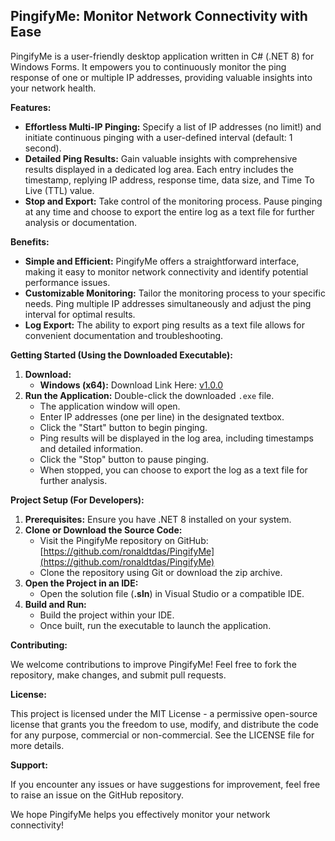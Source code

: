 ## PingifyMe: Monitor Network Connectivity with Ease

PingifyMe is a user-friendly desktop application written in C# (.NET 8) for Windows Forms. It empowers you to continuously monitor the ping response of one or multiple IP addresses, providing valuable insights into your network health.

**Features:**

* **Effortless Multi-IP Pinging:** Specify a list of IP addresses (no limit!) and initiate continuous pinging with a user-defined interval (default: 1 second).
* **Detailed Ping Results:** Gain valuable insights with comprehensive results displayed in a dedicated log area. Each entry includes the timestamp, replying IP address, response time, data size, and Time To Live (TTL) value.
* **Stop and Export:** Take control of the monitoring process. Pause pinging at any time and choose to export the entire log as a text file for further analysis or documentation.

**Benefits:**

* **Simple and Efficient:** PingifyMe offers a straightforward interface, making it easy to monitor network connectivity and identify potential performance issues.
* **Customizable Monitoring:** Tailor the monitoring process to your specific needs. Ping multiple IP addresses simultaneously and adjust the ping interval for optimal results.
* **Log Export:** The ability to export ping results as a text file allows for convenient documentation and troubleshooting.

**Getting Started (Using the Downloaded Executable):**

1. **Download:**
    * **Windows (x64):** Download Link Here: [v1.0.0](https://github.com/ronaldtdas/PingifyMe/releases/download/Latest/PingifyMe.exe)
2. **Run the Application:** Double-click the downloaded `.exe` file.
    * The application window will open.
    * Enter IP addresses (one per line) in the designated textbox.
    * Click the "Start" button to begin pinging.
    * Ping results will be displayed in the log area, including timestamps and detailed information.
    * Click the "Stop" button to pause pinging.
    * When stopped, you can choose to export the log as a text file for further analysis.

**Project Setup (For Developers):**

1. **Prerequisites:** Ensure you have .NET 8 installed on your system.
2. **Clone or Download the Source Code:**
    * Visit the PingifyMe repository on GitHub: [https://github.com/ronaldtdas/PingifyMe](https://github.com/ronaldtdas/PingifyMe)
    * Clone the repository using Git or download the zip archive.
3. **Open the Project in an IDE:**
    * Open the solution file (**.sln**) in Visual Studio or a compatible IDE.
4. **Build and Run:**
    * Build the project within your IDE.
    * Once built, run the executable to launch the application.

**Contributing:**

We welcome contributions to improve PingifyMe! Feel free to fork the repository, make changes, and submit pull requests.

**License:**

This project is licensed under the MIT License - a permissive open-source license that grants you the freedom to use, modify, and distribute the code for any purpose, commercial or non-commercial. See the LICENSE file for more details.

**Support:**

If you encounter any issues or have suggestions for improvement, feel free to raise an issue on the GitHub repository.

We hope PingifyMe helps you effectively monitor your network connectivity!
